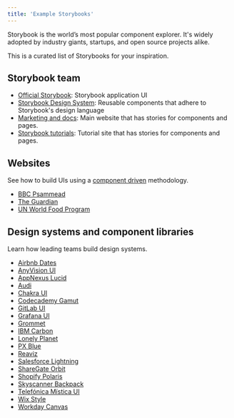 ```yaml
---
title: 'Example Storybooks'
---
```


Storybook is the world’s most popular component explorer. It's widely adopted by industry giants, startups, and open source projects alike.

This is a curated list of Storybooks for your inspiration.

## Storybook team

- [Official Storybook](https://next--storybookjs.netlify.app/official-storybook/): Storybook application UI
- [Storybook Design System](https://master--5ccbc373887ca40020446347.chromatic.com/): Reusable components that adhere to Storybook's design language
- [Marketing and docs](https://master--5be26744d2f6250024a9117d.chromatic.com/): Main website that has stories for components and pages.
- [Storybook tutorials](https://master--5cf841a3f3e3d200208ffc74.chromatic.com/): Tutorial site that has stories for components and pages.

## Websites

See how to build UIs using a [component driven](https://www.componentdriven.org/) methodology.

- [BBC Psammead](https://bbc.github.io/psammead/?path=/story/components-brand--without-brand-link)
- [The Guardian](https://master--5dfcbf3012392c0020e7140b.chromatic.com)
- [UN World Food Program](https://uikit.wfp.org/)

<!--

NOTE for contributors: This is a curated list. Here's what qualifies:
- Website or app Storybook that illustrates how to build UIs from small components to pages
- Used in production by a medium/large company or large open source community
- Must be developed actively

-->

## Design systems and component libraries

Learn how leading teams build design systems.

- [Airbnb Dates](https://airbnb.io/react-dates/?path=/story/daterangepicker-drp--default)
- [AnyVision UI](https://storybook.anyvision.co/)
- [AppNexus Lucid](https://appnexus.github.io/lucid/?path=/docs/documentation-introduction--introduction)
- [Audi](https://react.ui.audi/)
- [Chakra UI](https://chakra-ui.netlify.app/?path=/story/*)
- [Codecademy Gamut](https://gamut.codecademy.com)
- [GitLab UI](https://gitlab-org.gitlab.io/gitlab-ui)
- [Grafana UI](https://developers.grafana.com/ui/latest/index.html)
- [Grommet](https://storybook.grommet.io/?path=/story/all--all)
- [IBM Carbon](https://react.carbondesignsystem.com/?path=/story/accordion--accordion)
- [Lonely Planet](http://lonelyplanet.github.io/backpack-ui/?path=/story/styles--design-tokens)
- [PX Blue](https://pxblue-components.github.io/)
- [Reaviz](https://reaviz.io/?path=/story/docs-intro--page)
- [Salesforce Lightning](https://design-system-react-components.herokuapp.com/?path=/story/sldsaccordion--base)
- [ShareGate Orbit](https://orbit.sharegate.design)
- [Shopify Polaris](https://main--5d559397bae39100201eedc1.chromatic.com)
- [Skyscanner Backpack](https://backpack.github.io/storybook/)
- [Telefónica Mística UI](https://mistica-web.vercel.app/?path=/story/welcome-welcome--mistica)
- [Wix Style](https://www.wix-style-react.com/?path=/story/introduction-getting-started--getting-started)
- [Workday Canvas](https://workday.github.io/canvas-kit/?path=/story/welcome-getting-started--page)

<!--

NOTE for contributors: This is a curated list. Here's what qualifies:
- Design system or component library
- Used in production by a medium/large company or large open source community (Grommet, Chakra)
- Must have greater than 20+ contributors OR 1k+ GitHub stars OR show exceptional use of SB features

-->
